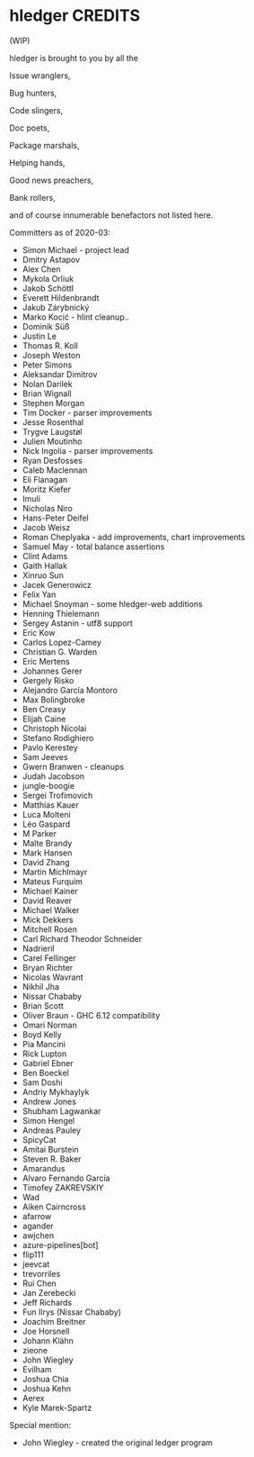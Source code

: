 # hledger CREDITS

(WIP)

hledger is brought to you by all the

Issue wranglers,

Bug hunters,

Code slingers,

Doc poets,

Package marshals,

Helping hands,

Good news preachers,

Bank rollers,

and of course innumerable benefactors not listed here.


Committers as of 2020-03:

- Simon Michael - project lead
- Dmitry Astapov
- Alex Chen
- Mykola Orliuk
- Jakob Schöttl
- Everett Hildenbrandt
- Jakub Zárybnický
- Marko Kocić - hlint cleanup..
- Dominik Süß
- Justin Le
- Thomas R. Koll
- Joseph Weston
- Peter Simons
- Aleksandar Dimitrov
- Nolan Darilek
- Brian Wignall
- Stephen Morgan
- Tim Docker - parser improvements
- Jesse Rosenthal
- Trygve Laugstøl
- Julien Moutinho
- Nick Ingolia - parser improvements
- Ryan Desfosses
- Caleb Maclennan
- Eli Flanagan
- Moritz Kiefer
- Imuli
- Nicholas Niro
- Hans-Peter Deifel
- Jacob Weisz
- Roman Cheplyaka - add improvements, chart improvements
- Samuel May - total balance assertions
- Clint Adams
- Gaith Hallak
- Xinruo Sun
- Jacek Generowicz
- Felix Yan
- Michael Snoyman - some hledger-web additions
- Henning Thielemann
- Sergey Astanin - utf8 support
- Eric Kow
- Carlos Lopez-Camey
- Christian G. Warden
- Eric Mertens
- Johannes Gerer
- Gergely Risko
- Alejandro García Montoro
- Max Bolingbroke
- Ben Creasy
- Elijah Caine
- Christoph Nicolai
- Stefano Rodighiero
- Pavlo Kerestey
- Sam Jeeves
- Gwern Branwen - cleanups
- Judah Jacobson
- jungle-boogie
- Sergei Trofimovich
- Matthias Kauer
- Luca Molteni
- Léo Gaspard
- M Parker
- Malte Brandy
- Mark Hansen
- David Zhang
- Martin Michlmayr
- Mateus Furquim
- Michael Kainer
- David Reaver
- Michael Walker
- Mick Dekkers
- Mitchell Rosen
- Carl Richard Theodor Schneider
- Nadrieril
- Carel Fellinger
- Bryan Richter
- Nicolas Wavrant
- Nikhil Jha
- Nissar Chababy
- Brian Scott
- Oliver Braun - GHC 6.12 compatibility
- Omari Norman
- Boyd Kelly
- Pia Mancini
- Rick Lupton
- Gabriel Ebner
- Ben Boeckel
- Sam Doshi
- Andriy Mykhaylyk
- Andrew Jones
- Shubham Lagwankar
- Simon Hengel
- Andreas Pauley
- SpicyCat
- Amitai Burstein
- Steven R. Baker
- Amarandus
- Alvaro Fernando García
- Timofey ZAKREVSKIY
- Wad
- Aiken Cairncross
- afarrow
- agander
- awjchen
- azure-pipelines[bot]
- flip111
- jeevcat
- trevorriles
- Rui Chen
- Jan Zerebecki
- Jeff Richards
- Fun Ilrys (Nissar Chababy)
- Joachim Breitner
- Joe Horsnell
- Johann Klähn
- zieone
- John Wiegley
- Evilham
- Joshua Chia
- Joshua Kehn
- Aerex
- Kyle Marek-Spartz

Special mention:

- John Wiegley - created the original ledger program

